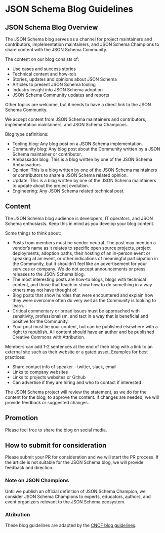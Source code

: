 # JSON Schema Blog Guidelines #

## JSON Schema Blog Overview ##

The JSON Schema blog serves as a channel for project maintainers and contributors, implementation maintainers, and JSON Schema Champions to share content with the JSON Schema Community.

The content on our blog consists of:
* Use cases and success stories
* Technical content and how-to’s
* Stories, updates and opinions about JSON Schema 
* Articles to present JSON Schema tooling
* Industry insight into JSON Schema adoption
* JSON Schema Community updates and reports

Other topics are welcome, but it needs to have a direct link to the JSON Schema Community.

We accept content from JSON Schema maintainers and contributors, implementation maintainers, and JSON Schema Champions. 

Blog type definitions:
* Tooling blog: Any blog post on a JSON Schema implementation. 
* Community blog: Any blog post about the Community written by a JSON Schema maintainer or contributor.
* Ambassador blog: This is a blog written by one of the JSON Schema Ambassadors.
* Opinion: This is a blog written by one of the JSON Schema maintainers or contributors to share a JSON Schema related opinion.
* Update: This is a blog written by one of the JSON Schema maintainers to update about the project evolution.
* Engineering: Any JSON Schema related technical post.

## Content ##
The JSON Schema blog audience is developers, IT operators, and JSON Schema enthusiasts. Keep this in mind as you develop your blog content.

Some things to think about:
* Posts from members must be vendor-neutral. The post may mention a vendor’s name as it relates to specific open source projects, project deployments, adoption paths, their hosting of an in-person event or speaking at an event, or other indications of meaningful participation in the Community, but it shouldn’t feel like an advertisement for your services or company. We do not accept announcements or press releases to the JSON Schema blog.
* The most interesting posts are how-to blogs, blogs with technical content, and those that teach or show how to do something in a way others may not have thought of.
* Blog posts that show hurdles that were encountered and explain how they were overcome often do very well as the Community is looking to learn.
* Critical commentary or broad issues must be approached with sensitivity, professionalism, and tact in a way that is beneficial and positive for the Community.
* Your post must be your content, but can be published elsewhere with a right to republish. All content should have an author and be published Creative Commons with Attribution.

Members can add 1-2 sentences at the end of their blog with a link to an external site such as their website or a gated asset. Examples for best practices:
* Share contact info of speaker - twitter, slack, email
* Links to company websites
* Links to projects websites or Github
* Can advertise if they are hiring and who to contact if interested

The JSON Schema project will review the statement, as we do for the content for the blog, to approve the content. If changes are needed, we will provide feedback or suggested changes. 

## Promotion ##
Please feel free to share the blog on social media.

## How to submit for consideration ##
Please submit your PR for consideration and we will start the PR process. If the article is not suitable for the JSON Schema blog, we will provide feedback and direction.

### Note on JSON Champions
Until we publish an official definition of JSON Schema Champion, we consider JSON Schema Champions to experts, educators, authors, and event organizers relevant to the JSON Schema ecosystem.

### Atribution
These blog guidelines are adapted by the [CNCF blog guidelines](https://github.com/cncf/foundation/blob/main/blog-guidelines.md).
